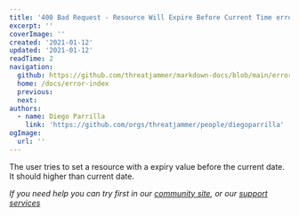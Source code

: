 ```yaml
---
title: '400 Bad Request - Resource Will Expire Before Current Time error'
excerpt: ''
coverImage: ''
created: '2021-01-12'
updated: '2021-01-12'
readTime: 2
navigation:
  github: https://github.com/threatjammer/markdown-docs/blob/main/error-resource-will-expire-before-current-time.md
  home: /docs/error-index
  previous: 
  next:
authors:
  - name: Diego Parrilla
    link: 'https://github.com/orgs/threatjammer/people/diegoparrilla'
ogImage:
  url: ''
---
```


The user tries to set a resource with a expiry value before the current date. It should higher than current date.


*If you need help you can try first in our [community site](/community), or our [support services](/support)*
